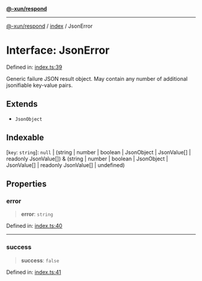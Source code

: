 [**@-xun/respond**](../../README.md)

***

[@-xun/respond](../../README.md) / [index](../README.md) / JsonError

# Interface: JsonError

Defined in: [index.ts:39](https://github.com/Xunnamius/api-utils/blob/b03924fda63811edf48417901d0265e3de012ea4/packages/respond/src/index.ts#L39)

Generic failure JSON result object. May contain any number of additional
jsonifiable key-value pairs.

## Extends

- `JsonObject`

## Indexable

\[`key`: `string`\]: `null` \| (string \| number \| boolean \| JsonObject \| JsonValue\[\] \| readonly JsonValue\[\]) & (string \| number \| boolean \| JsonObject \| JsonValue\[\] \| readonly JsonValue\[\] \| undefined)

## Properties

### error

> **error**: `string`

Defined in: [index.ts:40](https://github.com/Xunnamius/api-utils/blob/b03924fda63811edf48417901d0265e3de012ea4/packages/respond/src/index.ts#L40)

***

### success

> **success**: `false`

Defined in: [index.ts:41](https://github.com/Xunnamius/api-utils/blob/b03924fda63811edf48417901d0265e3de012ea4/packages/respond/src/index.ts#L41)
